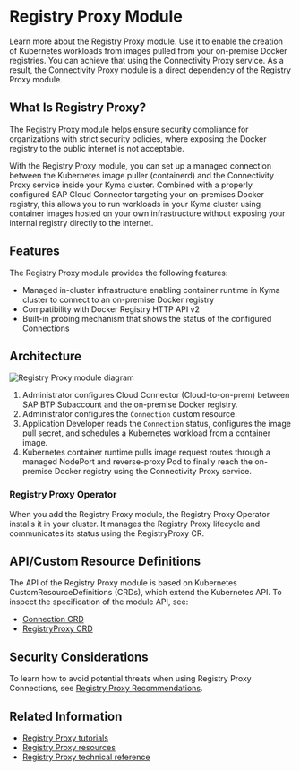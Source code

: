 # Registry Proxy Module

Learn more about the Registry Proxy module. Use it to enable the creation of Kubernetes workloads from images pulled from your on-premise Docker registries. You can achieve that using the Connectivity Proxy service. As a result, the Connectivity Proxy module is a direct dependency of the Registry Proxy module.

## What Is Registry Proxy?

The Registry Proxy module helps ensure security compliance for organizations with strict security policies, where exposing the Docker registry to the public internet is not acceptable. 

With the Registry Proxy module, you can set up a managed connection between the Kubernetes image puller (containerd) and the Connectivity Proxy service inside your Kyma cluster. Combined with a properly configured SAP Cloud Connector targeting your on-premises Docker registry, this allows you to run workloads in your Kyma cluster using container images hosted on your own infrastructure without exposing your internal registry directly to the internet.


## Features

The Registry Proxy module provides the following features:

- Managed in-cluster infrastructure enabling container runtime in Kyma cluster to connect to an on-premise Docker registry
- Compatibility with Docker Registry HTTP API v2
- Built-in probing mechanism that shows the status of the configured Connections

## Architecture

![Registry Proxy module diagram](../assets/registry-proxy.drawio.svg)

1. Administrator configures Cloud Connector (Cloud-to-on-prem) between SAP BTP Subaccount and the on-premise Docker registry.
2. Administrator configures the `Connection` custom resource.
3. Application Developer reads the `Connection` status, configures the image pull secret, and schedules a Kubernetes workload from a container image.
4. Kubernetes container runtime pulls image request routes through a managed NodePort and reverse-proxy Pod to finally reach the on-premise Docker registry using the Connectivity Proxy service.

### Registry Proxy Operator

When you add the Registry Proxy module, the Registry Proxy Operator installs it in your cluster. It manages the Registry Proxy lifecycle and communicates its status using the RegistryProxy CR.

## API/Custom Resource Definitions

The API of the Registry Proxy module is based on Kubernetes CustomResourceDefinitions (CRDs), which extend the Kubernetes API. To inspect the specification of the module API, see:

- [Connection CRD](./resources/01-10-connection-cr.md)
- [RegistryProxy CRD](./resources/01-20-registry-proxy-cr.md)

## Security Considerations

To learn how to avoid potential threats when using Registry Proxy Connections, see [Registry Proxy Recommendations](./recommendations.md).


## Related Information

- [Registry Proxy tutorials](tutorials/README.md)
- [Registry Proxy resources](resources/README.md)
- [Registry Proxy technical reference](technical-reference/README.md)
